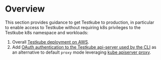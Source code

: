 # Overview

This section provides guidance to get Testkube to production, in particular to enable access to Testkube without requiring k8s privileges to the Testkube k8s namespace and workloads:
1. Overall [Testkube deployment on AWS](./deploying-in-aws.md).
2. Add [OAuth authentication to the Testkube api-server used by the CLI](./oauth-cli.md) as an alternative to default `proxy` mode leveraging [kube apiserver proxy](https://kubernetes.io/docs/concepts/cluster-administration/proxies/).   
